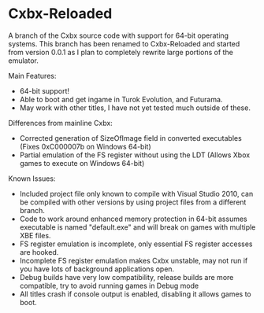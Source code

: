 Cxbx-Reloaded
=============

A branch of the Cxbx source code with support for 64-bit operating systems. 
This branch has been renamed to Cxbx-Reloaded and started from version 0.0.1 as I plan to completely rewrite large portions of the emulator.

Main Features:
- 64-bit support!
- Able to boot and get ingame in Turok Evolution, and Futurama.  
- May work with other titles, I have not yet tested much outside of these.

Differences from mainline Cxbx:
- Corrected generation of SizeOfImage field in converted executables (Fixes 0xC000007b on Windows 64-bit)
- Partial emulation of the FS register without using the LDT (Allows Xbox games to execute on Windows 64-bit) 

Known Issues:
- Included project file only known to compile with Visual Studio 2010, can be compiled with other versions by using project files from a different branch.
- Code to work around enhanced memory protection in 64-bit assumes executable is named "default.exe" and will break on games with multiple XBE files.
- FS register emulation is incomplete, only essential FS register accesses are hooked.
- Incomplete FS register emulation makes Cxbx unstable, may not run if you have lots of background applications open.
- Debug builds have very low compatibility, release builds are more compatible, try to avoid running games in Debug mode
- All titles crash if console output is enabled, disabling it allows games to boot.